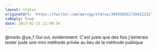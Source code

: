 ```yaml
---
layout: status
originalUrl: 'https://twitter.com/marcgg/status/304558561726431232'
isReply: true
date: 2013-02-21 11:49:54
---
```


@madx @ya_f Oui oui, evidemment. C'est juste que des fois j'aimerais tester juste une mini méthode privée au lieu de la méthode publique
